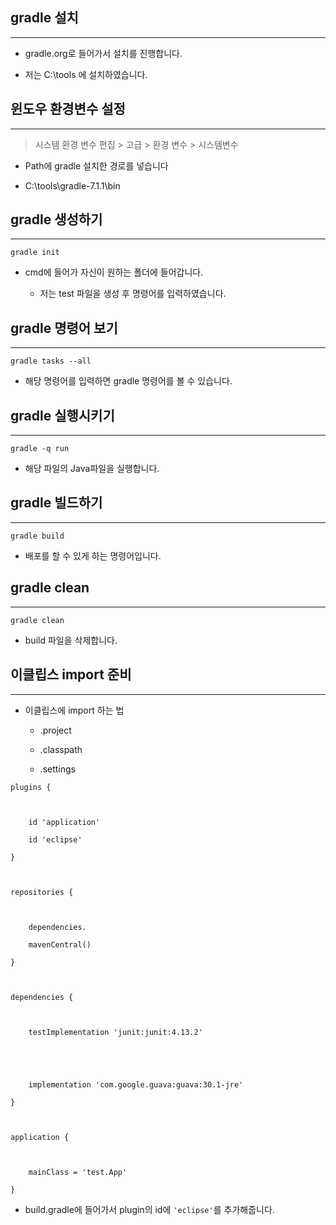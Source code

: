 ## gradle 설치
___
- gradle.org로 들어가서 설치를 진행합니다.

- 저는 C:\tools 에 설치하였습니다.




## 윈도우 환경변수 설정
___
>시스템 환경 변수 편집 > 고급 > 환경 변수 > 시스템변수

- Path에 gradle 설치한 경로를 넣습니다

- C:\tools\gradle-7.1.1\bin 






## gradle 생성하기
___

```
gradle init
```

- cmd에 들어가 자신이 원하는 폴더에 들어갑니다.

    - 저는 test 파일을 생성 후 명령어를 입력하였습니다.







## gradle 명령어 보기
___
```
gradle tasks --all
```

- 해당 명령어를 입력하면 gradle 명령어를 볼 수 있습니다.






## gradle 실행시키기
___
```
gradle -q run
```


- 해당 파일의 Java파일을 실행합니다.






## gradle 빌드하기
___



```
gradle build
```

- 배포를 할 수 있게 하는 명령어입니다.






## gradle clean
___
```
gradle clean
```


- build 파일을 삭제합니다.






## 이클립스 import 준비
___


- 이클립스에 import 하는 법

    - .project

    - .classpath

    - .settings




```
plugins {



    id 'application'

    id 'eclipse'

}



repositories {

    

    dependencies.

    mavenCentral()

}



dependencies {

   

    testImplementation 'junit:junit:4.13.2'



   

    implementation 'com.google.guava:guava:30.1-jre'

}



application {

   

    mainClass = 'test.App'

}
```


- build.gradle에 들어가서 plugin의 id에 `'eclipse'`를 추가해줍니다.






